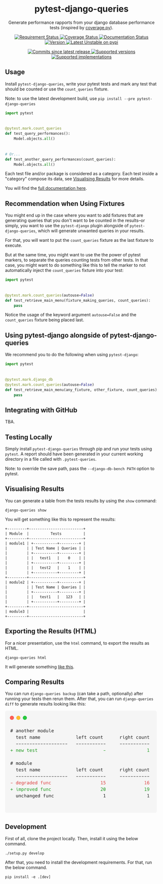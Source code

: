 <div align='center'>
  <h1>pytest-django-queries</h1>
  <p>Generate performance rapports from your django database performance tests
  (inspired by <a href='https://coverage.readthedocs.io/en/v4.5.x/'>coverage.py</a>).</p>
  <p>
    <a href='https://travis-ci.org/NyanKiyoshi/pytest-django-queries/'>
      <img src='https://travis-ci.org/NyanKiyoshi/pytest-django-queries.svg?branch=master' alt='Requirement Status' />
    </a>
    <a href='https://codecov.io/gh/NyanKiyoshi/pytest-django-queries'>
      <img src='https://codecov.io/gh/NyanKiyoshi/pytest-django-queries/branch/master/graph/badge.svg' alt='Coverage Status' />
    </a>
    <a href='https://pytest-django-queries.readthedocs.io/en/latest/?badge=latest'>
      <img src='https://readthedocs.org/projects/pytest-django-queries/badge/?version=latest' alt='Documentation Status' />
    </a>
    <a href='https://pypi.python.org/pypi/pytest-django-queries'>
      <img src='https://img.shields.io/pypi/v/pytest-django-queries.svg' alt='Version' />
    </a>
    <a href="https://pypi.org/project/pytest-django-queries/1.0.0rc3/">
      <img src="https://img.shields.io/badge/pypi%20unstable-v1.0.0rc3-FF0000.svg" alt="Latest Unstable on pypi">
    </a>
  </p>
  <p>
    <a href='https://github.com/NyanKiyoshi/pytest-django-queries/compare/v1.0.0rc3...master'>
      <img src='https://img.shields.io/github/commits-since/NyanKiyoshi/pytest-django-queries/v1.0.0rc3.svg' alt='Commits since latest release' />
    </a>
    <a href='https://pypi.python.org/pypi/pytest-django-queries'>
      <img src='https://img.shields.io/pypi/pyversions/pytest-django-queries.svg' alt='Supported versions' />
    </a>
    <a href='https://pypi.python.org/pypi/pytest-django-queries'>
      <img src='https://img.shields.io/pypi/implementation/pytest-django-queries.svg' alt='Supported implementations' />
    </a>
  </p>
</div>

## Usage
Install `pytest-django-queries`, write your pytest tests and mark any
test that should be counted or use the `count_queries` fixture.

Note: to use the latest development build, use `pip install --pre pytest-django-queries`

```python
import pytest


@pytest.mark.count_queries
def test_query_performances():
    Model.objects.all()


# Or...
def test_another_query_performances(count_queries):
    Model.objects.all()
```

Each test file and/or package is considered as a category. Each test inside a "category"
compose its data, see [Visualising Results](#visualising-results) for more details.

You will find the [full documentation here](https://pytest-django-queries.readthedocs.io/).

<!-- TODO: insert a graphic here to explain how it works -->

## Recommendation when Using Fixtures
You might end up in the case where you want to add fixtures that are generating queries
that you don't want to be counted in the results–or simply, you want to use the
`pytest-django` plugin alongside of `pytest-django-queries`, which will generate
unwanted queries in your results.

For that, you will want to put the `count_queries` fixture as the last fixture to execute.

But at the same time, you might want to use the the power of pytest markers, to separate
the queries counting tests from other tests. In that case, you might want to do something
like this to tell the marker to not automatically inject the `count_queries` fixture into
your test:

```python
import pytest


@pytest.mark.count_queries(autouse=False)
def test_retrieve_main_menu(fixture_making_queries, count_queries):
    pass
```

Notice the usage of the keyword argument `autouse=False` and the `count_queries` fixture
being placed last.

## Using pytest-django alongside of pytest-django-queries
We recommend you to do the following when using `pytest-django`:

```python
import pytest


@pytest.mark.django_db
@pytest.mark.count_queries(autouse=False)
def test_retrieve_main_menu(any_fixture, other_fixture, count_queries):
    pass
```


## Integrating with GitHub

TBA.

## Testing Locally
Simply install `pytest-django-queries` through pip and run your
tests using `pytest`. A report should have been generated in your
current working directory in a file called with `.pytest-queries`.

Note: to override the save path, pass the `--django-db-bench PATH` option to pytest.

## Visualising Results
You can generate a table from the tests results by using the `show` command:
```shell
django-queries show
```

You will get something like this to represent the results:
```shell
+---------+-------------------------+
| Module  |          Tests          |
+---------+-------------------------+
| module1 | +-----------+---------+ |
|         | | Test Name | Queries | |
|         | +-----------+---------+ |
|         | |   test1   |    0    | |
|         | +-----------+---------+ |
|         | |   test2   |    1    | |
|         | +-----------+---------+ |
+---------+-------------------------+
| module2 | +-----------+---------+ |
|         | | Test Name | Queries | |
|         | +-----------+---------+ |
|         | |   test1   |   123   | |
|         | +-----------+---------+ |
+---------+-------------------------+
| module3 |                         |
+---------+-------------------------+
```

## Exporting the Results (HTML)
For a nicer presentation, use the `html` command, to export the results as HTML.
```shell
django-queries html
```

It will generate something [like this](https://pytest-django-queries.readthedocs.io/en/latest/html_export_results.html).

## Comparing Results

You can run `django-queries backup` (can take a path, optionally) after
running your tests then rerun them. After that, you can run `django-queries diff`
to generate results looking like this:

<a href='./docs/_static/diff_results.png'>
  <img src='./docs/_static/diff_results.png' alt='screenshot' width='500px' />
</a>

## Development
First of all, clone the project locally. Then, install it using the below command.

```shell
./setup.py develop
```

After that, you need to install the development requirements. For that,
run the below command.

```shell
pip install -e .[dev]
```
